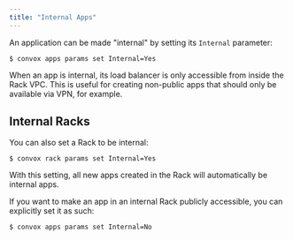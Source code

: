 ```yaml
---
title: "Internal Apps"
---
```


An application can be made "internal" by setting its `Internal` parameter:

```
$ convox apps params set Internal=Yes
```

When an app is internal, its load balancer is only accessible from inside the Rack VPC. This is useful for creating non-public apps that should only be available via VPN, for example.

## Internal Racks

You can also set a Rack to be internal:

```
$ convox rack params set Internal=Yes
```

With this setting, all new apps created in the Rack will automatically be internal apps.

If you want to make an app in an internal Rack publicly accessible, you can explicitly set it as such:

```
$ convox apps params set Internal=No
```

